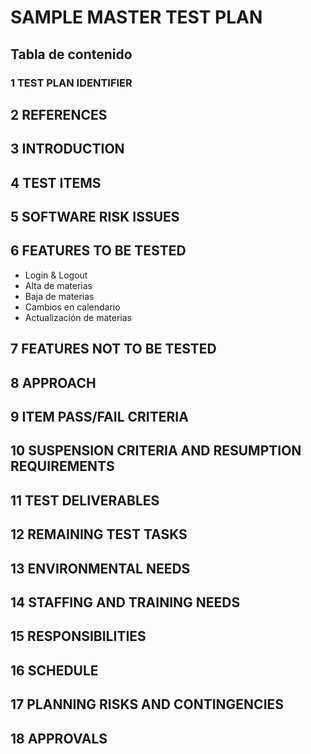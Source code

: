 # SAMPLE MASTER TEST PLAN<br>
## Tabla de contenido 
### 1 TEST PLAN IDENTIFIER
## 2 REFERENCES
## 3 INTRODUCTION
## 4 TEST ITEMS
## 5 SOFTWARE RISK ISSUES 
## 6 FEATURES TO BE TESTED 
* Login & Logout
* Alta de materias
* Baja de materias
* Cambios en calendario
* Actualización de materias
## 7 FEATURES NOT TO BE TESTED 
## 8 APPROACH
## 9 ITEM PASS/FAIL CRITERIA 
## 10 SUSPENSION CRITERIA AND RESUMPTION REQUIREMENTS
## 11 TEST DELIVERABLES 
## 12 REMAINING TEST TASKS
## 13 ENVIRONMENTAL NEEDS 
## 14 STAFFING AND TRAINING NEEDS 
## 15 RESPONSIBILITIES
## 16 SCHEDULE 
## 17 PLANNING RISKS AND CONTINGENCIES 
## 18 APPROVALS 
